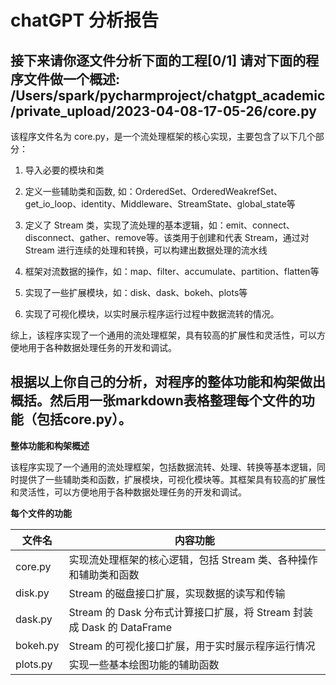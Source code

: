 # chatGPT 分析报告
## 接下来请你逐文件分析下面的工程[0/1] 请对下面的程序文件做一个概述: /Users/spark/pycharmproject/chatgpt_academic/private_upload/2023-04-08-17-05-26/core.py

该程序文件名为 core.py，是一个流处理框架的核心实现，主要包含了以下几个部分：

1. 导入必要的模块和类

2. 定义一些辅助类和函数, 如：OrderedSet、OrderedWeakrefSet、get_io_loop、identity、Middleware、StreamState、global_state等

3. 定义了 Stream 类，实现了流处理的基本逻辑，如：emit、connect、disconnect、gather、remove等。该类用于创建和代表 Stream，通过对 Stream 进行连续的处理和转换，可以构建出数据处理的流水线

4. 框架对流数据的操作，如：map、filter、accumulate、partition、flatten等

5. 实现了一些扩展模块，如：disk、dask、bokeh、plots等

6. 实现了可视化模块，以实时展示程序运行过程中数据流转的情况。

综上，该程序实现了一个通用的流处理框架，具有较高的扩展性和灵活性，可以方便地用于各种数据处理任务的开发和调试。

## 根据以上你自己的分析，对程序的整体功能和构架做出概括。然后用一张markdown表格整理每个文件的功能（包括core.py）。

**整体功能和构架概述**

该程序实现了一个通用的流处理框架，包括数据流转、处理、转换等基本逻辑，同时提供了一些辅助类和函数，扩展模块，可视化模块等。其框架具有较高的扩展性和灵活性，可以方便地用于各种数据处理任务的开发和调试。

**每个文件的功能**

| 文件名 | 内容功能 |
|-------|---------|
| core.py | 实现流处理框架的核心逻辑，包括 Stream 类、各种操作和辅助类和函数 |
| disk.py | Stream 的磁盘接口扩展，实现数据的读写和传输 |
| dask.py | Stream 的 Dask 分布式计算接口扩展，将 Stream 封装成 Dask 的 DataFrame |
| bokeh.py | Stream 的可视化接口扩展，用于实时展示程序运行情况 |
| plots.py | 实现一些基本绘图功能的辅助函数 |

